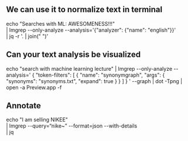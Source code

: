 ## We can use it to normalize text in terminal

echo "Searches with ML: AWESOMENESS!!!" \
| lmgrep --only-analyze --analysis='{"analyzer": {"name": "english"}}' \
| jq -r '. | join(" ")'


## Can your text analysis be visualized

echo "search with machine learning lecture" | lmgrep --only-analyze --analysis='
{
  "token-filters": [
    {
      "name": "synonymgraph",
      "args": {
        "synonyms": "synonyms.txt",
        "expand": true
      }
    }
  ]
}
' --graph | dot -Tpng | open -a Preview.app -f

## Annotate

echo  "I am selling NIKEE" \
| lmgrep --query=“nike~” --format=json --with-details \
| jq
